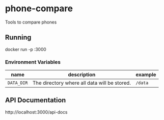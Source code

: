 # phone-compare
Tools to compare phones

## Running
docker run -p <yourport>:3000 <image>

### Environment Variables

name | description | example
--- | --- | ---
`DATA_DIR` | The directory where all data will be stored. | `/data`

## API Documentation
http://localhost:3000/api-docs
